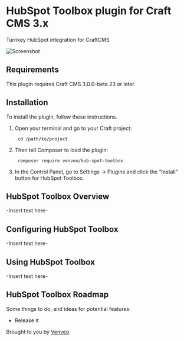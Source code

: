 # HubSpot Toolbox plugin for Craft CMS 3.x

Turnkey HubSpot integration for CraftCMS

![Screenshot](resources/img/plugin-logo.png)

## Requirements

This plugin requires Craft CMS 3.0.0-beta.23 or later.

## Installation

To install the plugin, follow these instructions.

1. Open your terminal and go to your Craft project:

        cd /path/to/project

2. Then tell Composer to load the plugin:

        composer require venveo/hub-spot-toolbox

3. In the Control Panel, go to Settings → Plugins and click the “Install” button for HubSpot Toolbox.

## HubSpot Toolbox Overview

-Insert text here-

## Configuring HubSpot Toolbox

-Insert text here-

## Using HubSpot Toolbox

-Insert text here-

## HubSpot Toolbox Roadmap

Some things to do, and ideas for potential features:

* Release it

Brought to you by [Venveo](https://venveo.com)
